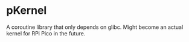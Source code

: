 # pKernel
A coroutine library that only depends on glibc. Might become an actual kernel for RPi Pico in the future.
